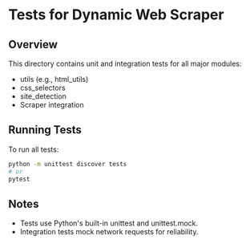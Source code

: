 # Tests for Dynamic Web Scraper

## Overview
This directory contains unit and integration tests for all major modules:
- utils (e.g., html_utils)
- css_selectors
- site_detection
- Scraper integration

## Running Tests
To run all tests:
```bash
python -m unittest discover tests
# or
pytest
```

## Notes
- Tests use Python's built-in unittest and unittest.mock.
- Integration tests mock network requests for reliability. 